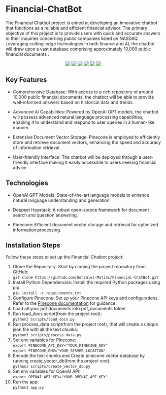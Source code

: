 # Financial-ChatBot

The Financial Chatbot project is aimed at developing an innovative chatbot that functions as a reliable and efficient financial advisor. The primary objective of this project is to provide users with quick and accurate answers to their inquiries concerning public companies listed on NASDAQ. Leveraging cutting-edge technologies in both finance and AI, the chatbot will draw upon a vast database comprising approximately 10,000 public financial documents .

<p align="center">
    <a href="https://www.python.org/">
        <img src="https://img.shields.io/badge/Python-3.11%20-%23006400.svg?&style=for-the-badge&logo=Python&logoColor=green" /></a>
    <a href="https://openai.com/gpt-4">
        <img src="https://img.shields.io/badge/ChatGPT-3.5%20-%23FF8300.svg?&style=for-the-badge&logo=OpenAI&logoColor=white" /></a>
    <a href="https://www.pinecone.io/">
        <img src="https://img.shields.io/badge/Pinecone%20-%23003F8C.svg?&style=for-the-badge&logo=pinecone&logoColor=white" /></a>
    <a href="https://flask.palletsprojects.com/en/2.3.x/">
        <img src="https://img.shields.io/badge/flask%20-%64BCCA0.svg?&style=for-the-badge&logo=flask&logoColor=black" /></a>
    <a href="https://choosealicense.com/licenses/mit/">
        <img src="https://img.shields.io/badge/License-MIT%20-%23212121.svg?&style=for-the-badge&logoColor=green" /></a>
    <a href="https://www.linkedin.com/in/enzo-matias-gonzalez/">
        <img src="https://img.shields.io/badge/LinkedIn%20-%230270AD.svg?&style=for-the-badge&logo=Linkedin&logoColor=white" /></a>
    
</p>

## Key Features
- Comprehensive Database: With access to a rich repository of around 10,000 public financial documents, the chatbot will be able to provide well-informed answers based on historical data and trends.

- Advanced AI Capabilities: Powered by OpenAI GPT models, the chatbot will possess advanced natural language processing capabilities, enabling it to understand and respond to user queries in a human-like manner.

- Extensive Document Vector Storage: Pinecone is employed to efficiently store and retrieve document vectors, enhancing the speed and accuracy of information retrieval.

- User-friendly Interface: The chatbot will be deployed through a user-friendly interface making it easily accessible to users seeking financial advice.

## Technologies

- OpenAI GPT Models: State-of-the-art language models to enhance natural language understanding and generation
  
- Deepset Haystack: A robust open-source framework for document search and question answering.

- Pinecone: Efficient document vector storage and retrieval for optimized information processing.

## Installation Steps

Follow these steps to set up the Financial Chatbot project:

1. Clone the Repository: Start by cloning the project repository from GitHub:
    <br>`git clone https://github.com/Gonzalez-Matias/Financial-ChatBot.git`<br>
2. Install Python Dependencies: Install the required Python packages using pip:
   <br>`pip install -r requirements.txt`<br>
3. Configure Pinecone: Set up your Pinecone API keys and configurations. Refer to the [Pinecone documentation](https://www.pinecone.io/docs/) for guidance.
4. Load all your pdf documents into pdf_documents folder
5. Run load_docs script(from the project root):
   <br>`python3 scripts/load_docs.py`<br>
6. Run process_data script(from the project root), that will create a unique json file with all the text chunks:
   <br>`python3 scripts/process_data.py`<br>
7. Set env variables for Pinecone:
   <br>`export PINECONE_API_KEY="YOUR_PINECINE_KEY"`  
   `export PINECONE_ENV="YOUR_SERVER_LOCATION"`<br>
8. Encode the text chunks and Create pinecone vector database by running create_vector_db(from the project root):
   <br>`python3 scripts/create_vector_db.py`<br>
9. Set env variables for OpenAI API:
   <br>`export OPENAI_API_KEY="YOUR_OPENAI_API_KEY"`<br>
10. Run the app:
   <br>`python3 app.py`<br>
